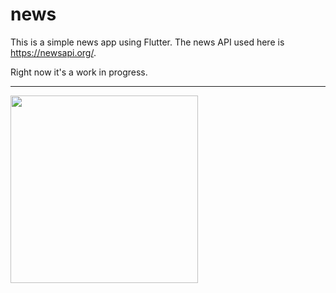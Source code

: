 # news

This is a simple news app using Flutter. The news API used here is https://newsapi.org/.
  
  Right now it's a work in progress.

  <hr>
<img src="https://github.com/varamsky/news/blob/master/Screenshot_20200311-203918.jpeg" width="300"/>


